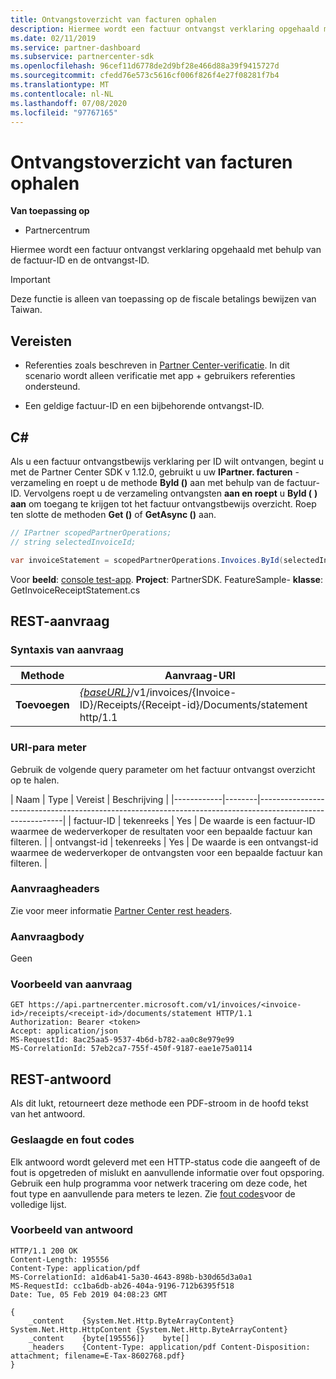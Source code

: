```yaml
---
title: Ontvangstoverzicht van facturen ophalen
description: Hiermee wordt een factuur ontvangst verklaring opgehaald met behulp van de factuur-ID en de ontvangst-ID.
ms.date: 02/11/2019
ms.service: partner-dashboard
ms.subservice: partnercenter-sdk
ms.openlocfilehash: 96cef11d6778de2d9bf28e466d88a39f9415727d
ms.sourcegitcommit: cfedd76e573c5616cf006f826f4e27f08281f7b4
ms.translationtype: MT
ms.contentlocale: nl-NL
ms.lasthandoff: 07/08/2020
ms.locfileid: "97767165"
---
```

# <a name="get-invoice-receipt-statement"></a>Ontvangstoverzicht van facturen ophalen

**Van toepassing op**

- Partnercentrum

Hiermee wordt een factuur ontvangst verklaring opgehaald met behulp van de factuur-ID en de ontvangst-ID.

> [!IMPORTANT]
> Deze functie is alleen van toepassing op de fiscale betalings bewijzen van Taiwan.

## <a name="prerequisites"></a>Vereisten

- Referenties zoals beschreven in [Partner Center-verificatie](partner-center-authentication.md). In dit scenario wordt alleen verificatie met app + gebruikers referenties ondersteund.

- Een geldige factuur-ID en een bijbehorende ontvangst-ID.

## <a name="c"></a>C\#

Als u een factuur ontvangstbewijs verklaring per ID wilt ontvangen, begint u met de Partner Center SDK v 1.12.0, gebruikt u uw **IPartner. facturen** -verzameling en roept u de methode **ById ()** aan  met behulp van de factuur-ID. Vervolgens roept u de verzameling ontvangsten **aan en roept** u **ById (** **) aan** om toegang te krijgen tot het factuur ontvangstbewijs overzicht. Roep ten slotte de methoden **Get ()** of **GetAsync ()** aan.

``` csharp
// IPartner scopedPartnerOperations;
// string selectedInvoiceId;

var invoiceStatement = scopedPartnerOperations.Invoices.ById(selectedInvoiceId).Receipts.ById(selectedReceipt).Documents.Statement.Get();
```

Voor **beeld**: [console test-app](console-test-app.md). **Project**: PartnerSDK. FeatureSample- **klasse**: GetInvoiceReceiptStatement.cs

## <a name="rest-request"></a>REST-aanvraag

### <a name="request-syntax"></a>Syntaxis van aanvraag

| Methode  | Aanvraag-URI                                                                                                            |
|---------|------------------------------------------------------------------------------------------------------------------------|
| **Toevoegen** | [*{baseURL}*](partner-center-rest-urls.md)/v1/invoices/{Invoice-ID}/Receipts/{Receipt-id}/Documents/statement http/1.1 |

### <a name="uri-parameter"></a>URI-para meter

Gebruik de volgende query parameter om het factuur ontvangst overzicht op te halen.

| Naam       | Type   | Vereist | Beschrijving                                                                                    |
|------------|--------|-----------------------------------------------------------------------------------------------------------|
| factuur-ID | tekenreeks | Yes      | De waarde is een factuur-ID waarmee de wederverkoper de resultaten voor een bepaalde factuur kan filteren. |
| ontvangst-id | tekenreeks | Yes      | De waarde is een ontvangst-id waarmee de wederverkoper de ontvangsten voor een bepaalde factuur kan filteren. |

### <a name="request-headers"></a>Aanvraagheaders

Zie voor meer informatie [Partner Center rest headers](headers.md).

### <a name="request-body"></a>Aanvraagbody

Geen

### <a name="request-example"></a>Voorbeeld van aanvraag

```http
GET https://api.partnercenter.microsoft.com/v1/invoices/<invoice-id>/receipts/<receipt-id>/documents/statement HTTP/1.1
Authorization: Bearer <token>
Accept: application/json
MS-RequestId: 8ac25aa5-9537-4b6d-b782-aa0c8e979e99
MS-CorrelationId: 57eb2ca7-755f-450f-9187-eae1e75a0114
```

## <a name="rest-response"></a>REST-antwoord

Als dit lukt, retourneert deze methode een PDF-stroom in de hoofd tekst van het antwoord.

### <a name="response-success-and-error-codes"></a>Geslaagde en fout codes

Elk antwoord wordt geleverd met een HTTP-status code die aangeeft of de fout is opgetreden of mislukt en aanvullende informatie over fout opsporing. Gebruik een hulp programma voor netwerk tracering om deze code, het fout type en aanvullende para meters te lezen. Zie [fout codes](error-codes.md)voor de volledige lijst.

### <a name="response-example"></a>Voorbeeld van antwoord

```http
HTTP/1.1 200 OK
Content-Length: 195556
Content-Type: application/pdf
MS-CorrelationId: a1d6ab41-5a30-4643-898b-b30d65d3a0a1
MS-RequestId: cc1ba6db-ab26-404a-9196-712b6395f518
Date: Tue, 05 Feb 2019 04:08:23 GMT

{
    _content    {System.Net.Http.ByteArrayContent}    System.Net.Http.HttpContent {System.Net.Http.ByteArrayContent}
    _content    {byte[195556]}    byte[]
    _headers    {Content-Type: application/pdf Content-Disposition: attachment; filename=E-Tax-8602768.pdf}
}
```
